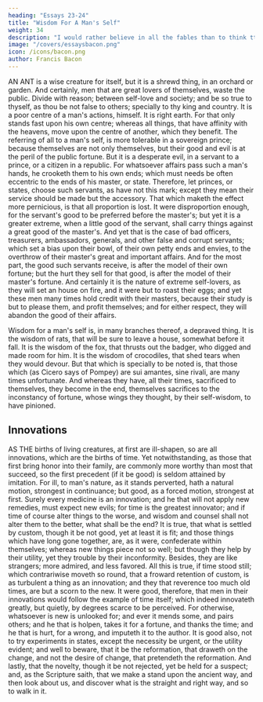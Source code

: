 ```yaml
---
heading: "Essays 23-24"
title: "Wisdom For A Man's Self"
weight: 34
description: "I would rather believe in all the fables than to think tthat this universal frame is without a mind"
image: "/covers/essaysbacon.png"
icon: /icons/bacon.png
author: Francis Bacon
---
```





AN ANT is a wise creature for itself, but it is a shrewd thing, in an orchard or garden. And certainly, men that are great lovers of themselves, waste the public. Divide with reason; between self-love and society; and be so true to thyself, as thou be not false to others; specially to thy king and country. It is a poor centre of a man's actions, himself. It is right earth. For that only stands fast upon his own centre; whereas all things, that have affinity with the heavens, move upon the centre of another, which they benefit. The referring of all to a man's self, is more tolerable in a sovereign prince; because themselves are not only themselves, but their good and evil is at the peril of the public fortune. But it is a desperate evil, in a servant to a prince, or a citizen in a republic. For whatsoever affairs pass such a man's hands, he crooketh them to his own ends; which must needs be often eccentric to the ends of his master, or state. Therefore, let princes, or states, choose such servants, as have not this mark; except they mean their service should be made but the accessory. That which maketh the effect more pernicious, is that all proportion is lost. It were disproportion enough, for the servant's good to be preferred before the master's; but yet it is a greater extreme, when a little good of the servant, shall carry things against a great good of the master's. And yet that is the case of bad officers, treasurers, ambassadors, generals, and other false and corrupt servants; which set a bias upon their bowl, of their own petty ends and envies, to the overthrow of their master's great and important affairs. And for the most part, the good such servants receive, is after the model of their own fortune; but the hurt they sell for that good, is after the model of their master's fortune. And certainly it is the nature of extreme self-lovers, as they will set an house on fire, and it were but to roast their eggs; and yet these men many times hold credit with their masters, because their study is but to please them, and profit themselves; and for either respect, they will abandon the good of their affairs.

Wisdom for a man's self is, in many branches thereof, a depraved thing. It is the wisdom of rats, that will be sure to leave a house, somewhat before it fall. It is the wisdom of the fox, that thrusts out the badger, who digged and made room for him. It is the wisdom of crocodiles, that shed tears when they would devour. But that which is specially to be noted is, that those which (as Cicero says of Pompey) are sui amantes, sine rivali, are many times unfortunate. And whereas they have, all their times, sacrificed to themselves, they become in the end, themselves sacrifices to the inconstancy of fortune, whose wings they thought, by their self-wisdom, to have pinioned.




## Innovations

AS THE births of living creatures, at first are ill-shapen, so are all innovations, which are the births of time. Yet notwithstanding, as those that first bring honor into their family, are commonly more worthy than most that succeed, so the first precedent (if it be good) is seldom attained by imitation. For ill, to man's nature, as it stands perverted, hath a natural motion, strongest in continuance; but good, as a forced motion, strongest at first. Surely every medicine is an innovation; and he that will not apply new remedies, must expect new evils; for time is the greatest innovator; and if time of course alter things to the worse, and wisdom and counsel shall not alter them to the better, what shall be the end? It is true, that what is settled by custom, though it be not good, yet at least it is fit; and those things which have long gone together, are, as it were, confederate within themselves; whereas new things piece not so well; but though they help by their utility, yet they trouble by their inconformity. Besides, they are like strangers; more admired, and less favored. All this is true, if time stood still; which contrariwise moveth so round, that a froward retention of custom, is as turbulent a thing as an innovation; and they that reverence too much old times, are but a scorn to the new. It were good, therefore, that men in their innovations would follow the example of time itself; which indeed innovateth greatly, but quietly, by degrees scarce to be perceived. For otherwise, whatsoever is new is unlooked for; and ever it mends some, and pairs others; and he that is holpen, takes it for a fortune, and thanks the time; and he that is hurt, for a wrong, and imputeth it to the author. It is good also, not to try experiments in states, except the necessity be urgent, or the utility evident; and well to beware, that it be the reformation, that draweth on the change, and not the desire of change, that pretendeth the reformation. And lastly, that the novelty, though it be not rejected, yet be held for a suspect; and, as the Scripture saith, that we make a stand upon the ancient way, and then look about us, and discover what is the straight and right way, and so to walk in it.






